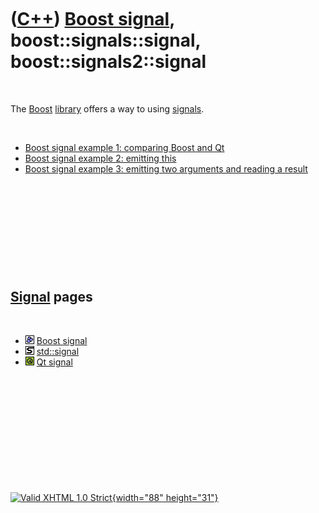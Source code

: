 



 

 

 

 

 

([C++](Cpp.htm)) [Boost signal](CppBoostSignal.htm), boost::signals::signal, boost::signals2::signal
====================================================================================================

 

The [Boost](CppBoost.htm) [library](CppLibrary.htm) offers a way to
using [signals](CppSignal.htm).

 

-   [Boost signal example 1: comparing Boost and
    Qt](CppBoostSignalExample1.htm)
-   [Boost signal example 2: emitting this](CppBoostSignalExample2.htm)
-   [Boost signal example 3: emitting two arguments and reading a
    result](CppBoostSignalExample3.htm)

 

 

 

 

 

[Signal](CppSignal.htm) pages
-----------------------------

 

-   ![Boost](PicBoost.png) [Boost signal](CppBoostSignal.htm)
-   ![STL](PicStl.png) [std::signal](CppStdSignal.htm)
-   ![Qt](PicQt.png) [Qt signal](CppQtSignal.htm)

 

 

 

 

 





 

[![Valid XHTML 1.0 Strict](valid-xhtml10.png){width="88"
height="31"}](http://validator.w3.org/check?uri=referer)
